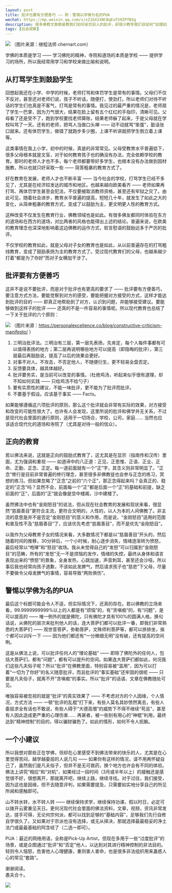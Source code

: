 ```yaml
---
layout: post
title: 批评也要有方便善巧 —— 附：警惕以学佛为名的PUA
wechat: https://mp.weixin.qq.com/s/xZ1bX1XNCBqExFS9ZPfBXg
description: 很多佛教文章都是教我们如何安忍别人的批评，却很少教导我们该如何“如理如法”地批评。其实想要批评到位绝不是一件容易的事情，更要谨慎和警惕以学佛为名的“所谓”批评了。
tags: [社会观察]
---
```


![](../images/2022-10-29-20-44-50.png)
（图片来源：继程法师 chernart.com）

学佛的本质是学习 —— 学习佛陀的精神，寺院和道场的本质是学校 —— 提供学习的场所，所以我经常用学习和学校来做比喻和说明。

## 从打骂学生到鼓励学生

回想起我还在小学、中学的时候，老师打骂和体罚学生是常有的事情。父母们不仅不反对，甚至还对老师们说，孩子不听话，随便打，使劲打。所以老师们对待不听话的学生们也真是不客气，打骂是常有的事情。我见过的最严重的情况是，老师扇了学生一巴掌，因为力气很大，结果在脸上留有五个红红的手指印，清晰可见。父母看了还是受不了，跑到学校要找老师算账，结果老师躲了起来，于是父母就在学校叫骂了一天。还有的老师，把骂人当做口头禅 —— 动不动就骂“笨蛋”，脏话张口就来。还有体罚学生，做错了就跑步多少圈，上课不听讲就把学生倒立着上课等。

这类事情在我上小学，初中的时候，真是的非常常见。父母受教育水平普遍低下，很多父母根本就是文盲，对于如何教育孩子也的确没有办法，完全依赖学校的教育。那时的老师人才也不多，每个老师都要带好多学生，也根本没有办法做到因材施教，所以也就只好采取一些 —— 简答粗暴的教育方式了。

好在教育在发展，老师人才也不断丰富 —— 当今社会的学校，打骂学生已经不多见了，尤其是在经济较发达的城市和地区。也越来越向欧美看齐 —— 老师如果再打骂、再体罚学生甚至会犯法，不仅要被取消教师资格，甚至还有牢狱之灾了。由此可见，随着社会进步，教育水平普遍的提高，短短几十年，就发生了如此之大的变化，从简单粗暴的教育方式，变成了以鼓励为主，更文明更人性的教育方式。

这种改变不仅发生在教育行业，佛教领域也是如此。有很多佛友都同时体验在东方的道场和在西方的道场，对比两者的风格也能得出上述的结论。普遍来说，在欧美的教育理念也深深地影响着这边佛教的运作方式，软言慰语的鼓励远多于严厉的批评。

不仅学校的教育如此，就是父母对子女的教育也是如此，从以前普遍存在的打骂粗线教育，变成了鼓励表扬为主的教育方式了。受过现代教育们的父母，也越来越少打着“都是为了你好”而对子女横加干涉了。

## 批评要有方便善巧

这并不是说不要批评，而是对于批评也有更高的要求了 —— 批评要有方便善巧，要注意方式方法，要能觉察到对方的感受，要能把握对方接受的方式，这样才能达到批评的目的 —— 即真正地帮助到了对方，认识到问题，并能够接受建议。要能够做到这样子的批评 —— 还真的不是一件容易的事情呢。所以现代教育也总结了一下关于批评的六个原则：

![](../images/2022-10-28-11-10-03.png)
（图片来源：https://personalexcellence.co/blog/constructive-criticism-manifesto/ ）

1. 三明治批评法。三明治有三层，第一层先表扬，先肯定，每个人每件事都有可以值得表扬的地方；第二层再说明哪些地方可以提高（即隐晦的批评），第三层最后再鼓励说，提高了以后的效果会更好。
2. 对事不对人。不攻击，不否定他人，不随便衍生，更不轻易全盘否定。
3. 反馈要具体，越具体越好。
4. 批评要务实，是当前可以改变的事情。（杜绝鸡汤，听起来似乎很有道理，却不知如何实践 —— 只给鸡汤不给勺子）
5. 要有实质性的建议，不能一味批评，更不能为了批评而批评。
6. 不要基于假设。应该基于事实 —— Facts。

如果能够遵循这六项批评的原则，那么这个批评就会非常有实际的效果，对方接受和改变的可能性很大了。也许有人会发现，这里所说的批评和佛学并无关系，不过是现代社会里面的通行原则，适用于一切场合，学校，公司，家庭…… 当然也应该适合现代化的道场和寺院了（尤其是对待一般的信众）。

## 正向的教育

若以佛法来说，这就是正向的鼓励式教育了，这尤其是在显宗（指南传和汉传）里面，尤为强调和重视 —— 如道谛中的八正道：正见、正思惟、正语、正业、正命、正勤、正念、正定。每一道前面就有一个“正”字，其含义则非常明显了。“正念”修行是目前非常普遍的修行理念，甚至很多非佛教徒也会参与正念的练习，冥想的练习。但如果忽略了“正念”之前的“六个正”，那正念得起来吗？会真正的、稳定的“正念”吗？显然不会，前面每一个“正”都是后面一个“正”的基础和前提，缺乏前面的“正”，后面的”正“就会像是空中楼阁，沙中建楼了。

虽然佛法中也有“金刚怒目”的说法，但从现在社会教育的发展和现状来看，很显然“慈眉善目”更符合主流，更符合文明的，人性的，以人为本的人间佛教了。非主流的意思是并不是否定“金刚怒目”的意义和作用，而是说，“金刚怒目”适用的范围和普及性不及“慈眉善目”了，应该优先考虑“慈眉善目”，而不是优先“金刚怒目”。

以我作为父母教育子女的情况来看，大多数情况下都是以“慈眉善目”开头的，然后随着时间的推移，30分钟后，一个小时候，耐心逐步消失，情绪逐渐转为愤怒，最后经常以“咆哮”和“怒目”收场。我从未觉得自己的“发怒”可以归属到“金刚怒目”的范畴，所有的“发怒”无一不是烦恼的发作，情绪的失控，最终从身体和语言表现出来的“愤怒”的景象，全身发热，心跳加速，声音刺耳，甚至还会沙哑。所以事后我也经常向孩子道歉，不该如此发脾气，然后请求孩子也“慈悲”下父母，尽量不要做令父母发脾气的事情，容易导致“两败俱伤”。

## 警惕以学佛为名的PUA

最后这个标题可能会令人不适，但实际情况下，还真的存在。若以佛教的立场来看，99.9999999999%以上的人都是有“烦恼”的，有“贪嗔痴“的，有“问题”，是可以提高的 —— 唯一例外的就是佛陀，只有佛陀才具有100%的圆满人格，换句话说，从佛陀的层次来批判他人的话，连大菩萨们都可以批评一番，即我们非常熟悉的大菩萨们 —— 观世音菩萨，弥勒菩萨，文殊师利菩萨等，都可以排排坐，挨个都可以训斥一下 —— 因为他们都还有“一分微细无明”没有破，还有提高的空间咧。

这是从佛法上说，可以批评任何人的“理论基础” —— 即除了佛陀外的任何人，包括大菩萨们，都有“问题”，都有可以提升的空间。如果连大菩萨们都如此，何况我们这些凡夫俗子呢？所以“批评”在佛教里面，特别容易被“滥用”，因为可以打着“一切为了你好”的名义随意批评，而且批评的“事实基础”还牢固的很呢 —— 只要是凡夫俗子，就离不开“贪嗔痴”的事实。所以“批评”的话语、文章在佛教随处可见。

唯独容易被忽视的就是“批评”的真实效果了 —— 不考虑对方的个人因缘，个人情况，方式方法 —— 一顿“批评的乱棍”打下来，有些人莫名其妙愤然离去，有些人委屈求全有话也不敢说，有些人碍于“大德高僧”的威势下不得不继续“苟且”，甚至有人因此造成更严重的心理伤害…… 再甚者，被一些别有用心的“神棍”利用，最终达到“精神控制”的目的，得以骗财骗色了。如此的情形，如何不令人扼腕。

## 一个小建议

所以我想对那些正在学佛，但却在心里感受不到佛法带来的快乐的人，尤其是在心里觉得苦闷，越学越委屈的人说几句 —— 如果你有这样的情况，请不用再怀疑自己了，虽然我们是凡夫俗子，但并不是无可救药，换个地方也许会有不同的体验。佛法上讲究“相应”和“对机”，如果经过一段时间（3月或半年以上）的接触还是感觉很不好，很想离开，那就离开吧，继续上路，继续寻找。对于过往，我们接受，因为这也是因缘，但不去随意评判，如果需要提及，只需要如实地分享自己的所见所闻和感触即可。

山不转水转，水不转人转 —— 继续保持求学，继续保持功课，假以时日，必定可以拨开云雾重见天日。更何况现代社会里面的佛法资料，文章，视频，资讯非常发达，搓手可得，无论何宗何派，都可以找到足够的“基础内容”，足够我们先行自修自学很久了。又如果对于宗派也没有选择，或无从择决，那就选择最最稳妥的净土法门或最最基础的阿含经了（二选一即可）。

PUA：最近的网络用语，全称是Pick-Up Artist，但现在多用于一些“过度批评”的场景，或是企图通过“批评”和“否定”他人，以达到对其进行精神控制的非法目的。轻则令人恼怒，危害他人心理健康，重则害人害命，也是很多非法组织用来蛊惑人心的常见“套路”。

谢谢阅读。<br>
愚夫合十。

![](../images/signature.png)

